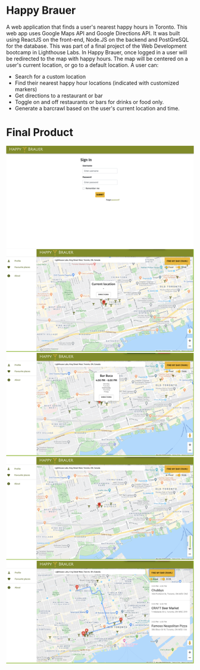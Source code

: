 # Happy Brauer
A web application that finds a user's nearest happy hours in Toronto. This web app uses Google Maps API and Google Directions API. It was built using ReactJS on the front-end, Node.JS on the backend and PostGreSQL for the database. This was part of a final project of the Web Development bootcamp in Lighthouse Labs. 
In Happy Brauer, once logged in a user will be redirected to the map with happy hours. The map will be centered on a user's current location, or go to a default location. A user can:
* Search for a custom location
* Find their nearest happy hour locations (indicated with customized markers)
* Get directions to a restaurant or bar
* Toggle on and off restaurants or bars for drinks or food only.
* Generate a barcrawl based on the user's current location and time. 

# Final Product

!["Screenshot of Login Page"](docs/Login1.png)
!["Screenshot of Current Location"](docs/CurrentLocation2.png)
!["Screenshot of custom marker"](docs/Marker3.png)
!["Screenshot of food toggle"](docs/FoodToggle4.png)
!["Screenshot of bar crawl"](docs/BarCrawlFeature5.png)
